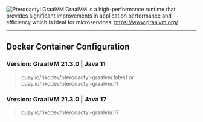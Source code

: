 ![Pterodactyl GraalVM](https://i.imgur.com/h2qEqfn.png)
GraalVM is a high-performance runtime that provides significant improvements in application performance and efficiency which is ideal for microservices. https://www.graalvm.org/
___
## Docker Container Configuration

### Version: GraalVM 21.3.0 | Java 11
> quay.io/rikodev/pterodactyl-graalvm:latest
or
> quay.io/rikodev/pterodactyl-graalvm:11

### Version: GraalVM 21.3.0 | Java 17
> quay.io/rikodev/pterodactyl-graalvm:17

